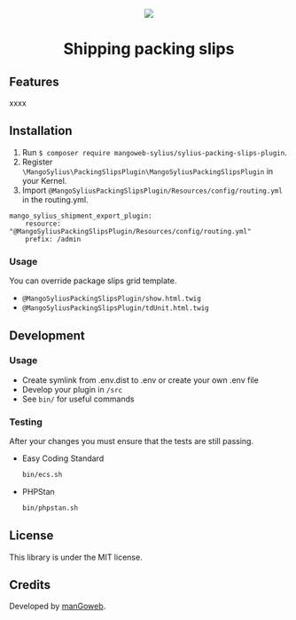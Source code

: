 <p align="center">
    <a href="https://www.mangoweb.cz/en/" target="_blank">
        <img src="https://avatars0.githubusercontent.com/u/38423357?s=200&v=4"/>
    </a>
</p>
<h1 align="center">Shipping packing slips</h1>

## Features

xxxx

## Installation

1. Run `$ composer require mangoweb-sylius/sylius-packing-slips-plugin`.
2. Register `\MangoSylius\PackingSlipsPlugin\MangoSyliusPackingSlipsPlugin` in your Kernel.
3. Import `@MangoSyliusPackingSlipsPlugin/Resources/config/routing.yml` in the routing.yml.

```
mango_sylius_shipment_export_plugin:
    resource: "@MangoSyliusPackingSlipsPlugin/Resources/config/routing.yml"
    prefix: /admin
```

### Usage

You can override package slips grid template.

* `@MangoSyliusPackingSlipsPlugin/show.html.twig`
* `@MangoSyliusPackingSlipsPlugin/tdUnit.html.twig`

## Development

### Usage

- Create symlink from .env.dist to .env or create your own .env file
- Develop your plugin in `/src`
- See `bin/` for useful commands

### Testing

After your changes you must ensure that the tests are still passing.
* Easy Coding Standard
  ```bash
  bin/ecs.sh
  ```
* PHPStan
  ```bash
  bin/phpstan.sh
  ```
License
-------
This library is under the MIT license.

Credits
-------
Developed by [manGoweb](https://www.mangoweb.eu/).
